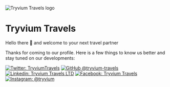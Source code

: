 ![Tryvium Travels logo](assets/tryvium-logo.png)

# Tryvium Travels

Hello there 👋 and welcome to your next travel partner

Thanks for coming to our profile. Here is a few things to know us better and stay tuned on our developments:

[![Twitter: TryviumTravels](https://img.shields.io/twitter/follow/TryviumTravels?style=social)](https://twitter.com/TryviumTravels)
[![GitHub @tryvium-travels](https://img.shields.io/github/followers/saniales?label=follow&style=social)](https://github.com/tryvium-travels)
[![Linkedin: Tryvium Travels LTD](https://img.shields.io/badge/-Tryvium%20Travels%20LTD-blue?style=flat-square&logo=Linkedin&logoColor=white&link=https://linkedin.com/company/tryvium-travels-ltd)](https://linkedin.com/company/tryvium-travels-ltd)
[![Facebook: Tryvium Travels](https://img.shields.io/badge/-Tryvium%20Travels-blue?style=flat-square&logo=Facebook&logoColor=white&link=https://facebook.com/TryviumTravels)](https://facebook.com/TryviumTravels)
[![Instagram: @tryvium](https://img.shields.io/badge/-tryvium-purple?style=flat-square&logo=Instagram&logoColor=white&link=https://instagram.com/tryvium)](https://instagram.com/tryvium)
